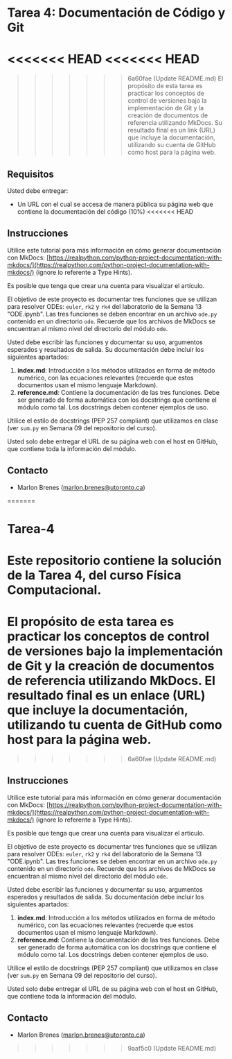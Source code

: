 # Tarea 4: Documentación de Código y Git

<<<<<<< HEAD
<<<<<<< HEAD
=======
>>>>>>> 6a60fae (Update README.md)
El propósito de esta tarea es practicar los conceptos de control de versiones bajo la implementación de Git y la creación de documentos de referencia utilizando MkDocs. Su resultado final es un link (URL) que incluye la documentación, utilizando su cuenta de GitHub como host para la página web.

## Requisitos

Usted debe entregar:

- Un URL con el cual se accesa de manera pública su página web que contiene la documentación del código (10%)
<<<<<<< HEAD

## Instrucciones

Utilice este tutorial para más información en cómo generar documentación con MkDocs: [https://realpython.com/python-project-documentation-with-mkdocs/](https://realpython.com/python-project-documentation-with-mkdocs/) (ignore lo referente a Type Hints).

Es posible que tenga que crear una cuenta para visualizar el artículo.

El objetivo de este proyecto es documentar tres funciones que se utilizan para resolver ODEs: `euler`, `rk2` y `rk4` del laboratorio de la Semana 13 "ODE.ipynb". Las tres funciones se deben encontrar en un archivo `ode.py` contenido en un directorio `ode`. Recuerde que los archivos de MkDocs se encuentran al mismo nivel del directorio del módulo `ode`.

Usted debe escribir las funciones y documentar su uso, argumentos esperados y resultados de salida. Su documentación debe incluir los siguientes apartados:

1. **index.md**: Introducción a los métodos utilizados en forma de método numérico, con las ecuaciones relevantes (recuerde que estos documentos usan el mismo lenguaje Markdown).
2. **reference.md**: Contiene la documentación de las tres funciones. Debe ser generado de forma automática con los docstrings que contiene el módulo como tal. Los docstrings deben contener ejemplos de uso.

Utilice el estilo de docstrings (PEP 257 compliant) que utilizamos en clase (ver `sum.py` en Semana 09 del repositorio del curso).

Usted solo debe entregar el URL de su página web con el host en GitHub, que contiene toda la información del módulo.

## Contacto

- Marlon Brenes (marlon.brenes@utoronto.ca)

=======
# Tarea-4
Este repositorio contiene la solución de la Tarea 4, del curso Física Computacional.
=======
El propósito de esta tarea es practicar los conceptos de control de versiones bajo la implementación de Git y la creación de documentos de referencia utilizando MkDocs. El resultado final es un enlace (URL) que incluye la documentación, utilizando tu cuenta de GitHub como host para la página web.
=======
>>>>>>> 6a60fae (Update README.md)

## Instrucciones

Utilice este tutorial para más información en cómo generar documentación con MkDocs: [https://realpython.com/python-project-documentation-with-mkdocs/](https://realpython.com/python-project-documentation-with-mkdocs/) (ignore lo referente a Type Hints).

Es posible que tenga que crear una cuenta para visualizar el artículo.

El objetivo de este proyecto es documentar tres funciones que se utilizan para resolver ODEs: `euler`, `rk2` y `rk4` del laboratorio de la Semana 13 "ODE.ipynb". Las tres funciones se deben encontrar en un archivo `ode.py` contenido en un directorio `ode`. Recuerde que los archivos de MkDocs se encuentran al mismo nivel del directorio del módulo `ode`.

Usted debe escribir las funciones y documentar su uso, argumentos esperados y resultados de salida. Su documentación debe incluir los siguientes apartados:

1. **index.md**: Introducción a los métodos utilizados en forma de método numérico, con las ecuaciones relevantes (recuerde que estos documentos usan el mismo lenguaje Markdown).
2. **reference.md**: Contiene la documentación de las tres funciones. Debe ser generado de forma automática con los docstrings que contiene el módulo como tal. Los docstrings deben contener ejemplos de uso.

Utilice el estilo de docstrings (PEP 257 compliant) que utilizamos en clase (ver `sum.py` en Semana 09 del repositorio del curso).

Usted solo debe entregar el URL de su página web con el host en GitHub, que contiene toda la información del módulo.

## Contacto

- Marlon Brenes (marlon.brenes@utoronto.ca)

>>>>>>> 9aaf5c0 (Update README.md)
